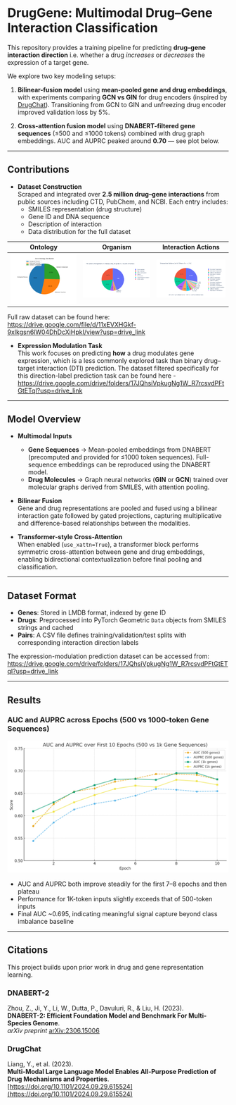 # DrugGene: Multimodal Drug–Gene Interaction Classification

This repository provides a training pipeline for predicting **drug–gene interaction direction** i.e. whether a drug *increases* or *decreases* the expression of a target gene.

We explore two key modeling setups:

1. **Bilinear-fusion model** using **mean-pooled gene and drug embeddings**, with experiments comparing **GCN vs GIN** for drug encoders (inspired by [DrugChat](#citations)). Transitioning from GCN to GIN and unfreezing drug encoder improved validation loss by 5%.

2. **Cross-attention fusion model** using **DNABERT-filtered gene sequences** (≤500 and ≤1000 tokens) combined with drug graph embeddings. AUC and AUPRC peaked around **0.70** — see plot below.

---

## Contributions

- **Dataset Construction**  
  Scraped and integrated over **2.5 million drug–gene interactions** from public sources including CTD, PubChem, and NCBI. Each entry includes:
  - SMILES representation (drug structure)
  - Gene ID and DNA sequence
  - Description of interaction
  - Data distribution for the full dataset 

| Ontology | Organism | Interaction Actions |
|---|---|---|
| <img src="./assets/ontology_pie_chart.png" alt="Ontology Distribution" width="250"/> | <img src="./assets/organism_ixns_pie_chart.png" alt="Interaction pairs for each organism" width="250"/> | <img src="./assets/interaction_actions_pie_chart.png" alt="Data distribution per interaction action" width="250"/> |

  Full raw dataset can be found here: https://drive.google.com/file/d/11xEVXHGkf-9xIkgsn6lW04DhDcXiHpkI/view?usp=drive_link
  

- **Expression Modulation Task**  
  This work focuses on predicting **how** a drug modulates gene expression, which is a less commonly explored task than binary drug–target interaction (DTI) prediction. The dataset filtered specifically for this direction-label prediction task can be found here - https://drive.google.com/drive/folders/17JQhsiVpkugNg1W_R7rcsvdPFtGtETqI?usp=drive_link

---

## Model Overview

- **Multimodal Inputs**
  - **Gene Sequences** → Mean-pooled embeddings from DNABERT (precomputed and provided for ≤1000 token sequences). Full-sequence embeddings can be reproduced using the DNABERT model.
  - **Drug Molecules** → Graph neural networks (**GIN** or **GCN**) trained over molecular graphs derived from SMILES, with attention pooling.
  
- **Bilinear Fusion**  
  Gene and drug representations are pooled and fused using a bilinear interaction gate followed by gated projections, capturing multiplicative and difference-based relationships between the modalities.

- **Transformer-style Cross-Attention**  
  When enabled (`use_xattn=True`), a transformer block performs symmetric cross-attention between gene and drug embeddings, enabling bidirectional contextualization before final pooling and classification.


---

## Dataset Format

- **Genes**: Stored in LMDB format, indexed by gene ID
- **Drugs**: Preprocessed into PyTorch Geometric `Data` objects from SMILES strings and cached
- **Pairs**: A CSV file defines training/validation/test splits with corresponding interaction direction labels

The expression-modulation prediction dataset can be accessed from:
https://drive.google.com/drive/folders/17JQhsiVpkugNg1W_R7rcsvdPFtGtETqI?usp=drive_link


---

## Results

### AUC and AUPRC across Epochs (500 vs 1000-token Gene Sequences)

![AUC vs AUPRC](./assets/cls-xattn-compare-auc.png)

- AUC and AUPRC both improve steadily for the first 7–8 epochs and then plateau
- Performance for 1K-token inputs slightly exceeds that of 500-token inputs
- Final AUC ~0.695, indicating meaningful signal capture beyond class imbalance baseline

---

## Citations

This project builds upon prior work in drug and gene representation learning.

### DNABERT-2  
Zhou, Z., Ji, Y., Li, W., Dutta, P., Davuluri, R., & Liu, H. (2023).  
**DNABERT-2: Efficient Foundation Model and Benchmark For Multi-Species Genome**.  
*arXiv preprint* [arXiv:2306.15006](https://arxiv.org/abs/2306.15006)

### DrugChat  
Liang, Y., et al. (2023).  
**Multi-Modal Large Language Model Enables All-Purpose Prediction of Drug Mechanisms and Properties**.  
[https://doi.org/10.1101/2024.09.29.615524](https://doi.org/10.1101/2024.09.29.615524)
